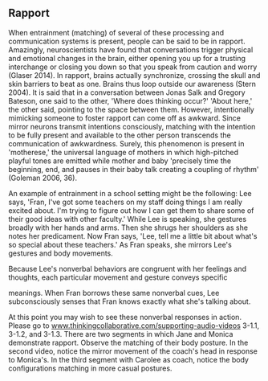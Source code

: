 ## Rapport

When entrainment (matching) of several of these processing and communication systems is present, people can be said to be in rapport. Amazingly, neuroscientists have found that conversations trigger physical and emotional changes in the brain, either opening you up for a trusting interchange or closing you down so that you speak from caution and worry (Glaser 2014). In rapport, brains actually synchronize, crossing the skull and skin barriers to beat as one. Brains thus loop outside our awareness (Stern 2004). It is said that in a conversation between Jonas Salk and Gregory Bateson, one said to the other, 'Where does thinking occur?' 'About here,' the other said, pointing to the space between them. However, intentionally mimicking someone to foster rapport can come off as awkward. Since mirror neurons transmit intentions consciously, matching with the intention to be fully present and available to the other person transcends the communication of awkwardness. Surely, this phenomenon is present in 'motherese,' the universal language of mothers in which high-pitched playful tones are emitted while mother and baby 'precisely time the beginning, end, and pauses in their baby talk creating a coupling of rhythm' (Goleman 2006, 36).

An example of entrainment in a school setting might be the following: Lee says, 'Fran, I've got some teachers on my staff doing things I am really excited about. I'm trying to figure out how I can get them to share some of their good ideas with other faculty.' While Lee is speaking, she gestures broadly with her hands and arms. Then she shrugs her shoulders as she notes her predicament. Now Fran says, 'Lee, tell me a little bit about what's so special about these teachers.' As Fran speaks, she mirrors Lee's gestures and body movements.

Because Lee's nonverbal behaviors are congruent with her feelings and thoughts, each particular movement and gesture conveys specific

meanings. When Fran borrows these same nonverbal cues, Lee subconsciously senses that Fran knows exactly what she's talking about.

At this point you may wish to see these nonverbal responses in action. Please go to www.thinkingcollaborative.com/supporting-audio-videos 3-1.1, 3-1.2, and 3-1.3. There are two segments in which Jane and Monica demonstrate rapport. Observe the matching of their body posture. In the second video, notice the mirror movement of the coach's head in response to Monica's. In the third segment with Carolee as coach, notice the body configurations matching in more casual postures.